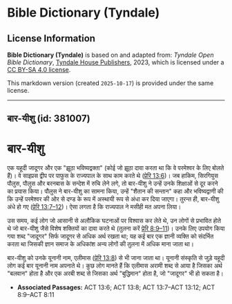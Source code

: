 # Bible Dictionary (Tyndale)

## License Information

**Bible Dictionary (Tyndale)** is based on and adapted from: _Tyndale Open Bible Dictionary_, [Tyndale House Publishers](https://tyndaleopenresources.com/), 2023, which is licensed under a [CC BY-SA 4.0 license](https://creativecommons.org/licenses/by-sa/4.0/legalcode.en).

This markdown version (created `2025-10-17`) is provided under the same license.



--------------------------------

## बार-यीशु (id: 381007)

बार\-यीशु
=========

एक यहूदी जादूगर और एक "झूठा भविष्यद्वक्ता" (कोई जो झूठा दावा करता था कि वे परमेश्वर के लिए बोलते हैं)। वे साइप्रस द्वीप पर पाफुस के राज्यपाल के साथ काम करते थे ([प्रेरि 13:6](https://ref.ly/Acts13:6))। जब हाकिम, सिरगियुस पौलुस, पौलुस और बरनबास के सन्देश में रुचि लेने लगे, तो बार\-यीशु ने उन्हें उनके शिक्षाओं से दूर करने का प्रयास किया। पौलुस ने बार\-यीशु का सामना किया, उन्हें "शैतान की सन्तान" कहा और भविष्यद्वाणी की कि उन्हें परमेश्वर की ओर से दण्ड के रूप में अस्थायी रूप से अंधा कर दिया जाएगा। तुरन्त ही, बार\-यीशु अंधे हो गए ([प्रेरि 13:7–12](https://ref.ly/Acts13:7-Acts13:12))। ऐसा लगता है कि राज्यपाल ने मसीही मत अपना लिया।

उस समय, कई लोग जो आसानी से अलौकिक घटनाओं पर विश्वास कर लेते थे, उन लोगों से प्रभावित होते थे जो बार\-यीशु जैसे विशेष शक्तियों का दावा करते थे (तुलना करें [प्रेरि 8:9–11](https://ref.ly/Acts8:9-Acts8:11))। उनके लिए उपयोग किया गया शब्द "जादूगर" सिर्फ जादूगर से अधिक अर्थ रखता था; यह कई बार एक ज्ञानी व्यक्ति को संदर्भित करता था जिसकी ज्ञान समाज के अधिकांश अन्य लोगों की तुलना में अधिक माना जाता था।

बार\-यीशु को उनके यूनानी नाम, एलीमास ([प्रेरि 13:8](https://ref.ly/Acts13:8)) से भी जाना जाता था। यूनानी संस्कृति से जुड़े यहूदी लोग कई बार यूनानी नाम अपनाते थे। कुछ लोग मानते हैं कि एलीमास अरामी शब्द से आया है जिसका अर्थ "बलवान" होता है और एक अरबी शब्द से जिसका अर्थ "बुद्धिमान" होता है, जो "जादूगर" भी हो सकता है।

* **Associated Passages:** ACT 13:6; ACT 13:8; ACT 13:7–ACT 13:12; ACT 8:9–ACT 8:11

